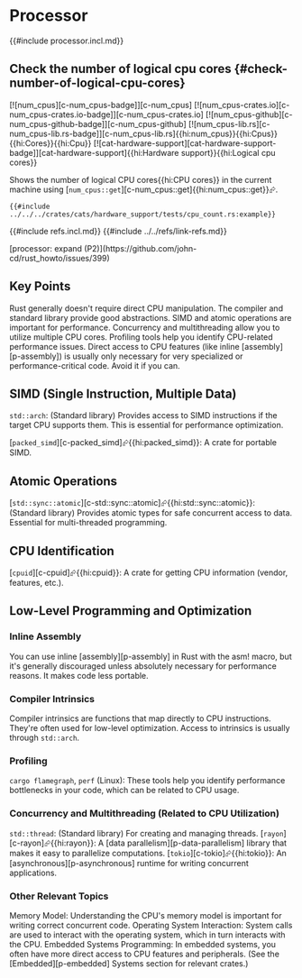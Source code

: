 # Processor

{{#include processor.incl.md}}

## Check the number of logical cpu cores {#check-number-of-logical-cpu-cores}

[![num_cpus][c-num_cpus-badge]][c-num_cpus] [![num_cpus-crates.io][c-num_cpus-crates.io-badge]][c-num_cpus-crates.io] [![num_cpus-github][c-num_cpus-github-badge]][c-num_cpus-github] [![num_cpus-lib.rs][c-num_cpus-lib.rs-badge]][c-num_cpus-lib.rs]{{hi:num_cpus}}{{hi:Cpus}}{{hi:Cores}}{{hi:Cpu}} [![cat-hardware-support][cat-hardware-support-badge]][cat-hardware-support]{{hi:Hardware support}}{{hi:Logical cpu cores}}

Shows the number of logical CPU cores{{hi:CPU cores}} in the current machine using [`num_cpus::get`][c-num_cpus::get]{{hi:num_cpus::get}}⮳.

```rust,editable
{{#include ../../../crates/cats/hardware_support/tests/cpu_count.rs:example}}
```

{{#include refs.incl.md}}
{{#include ../../refs/link-refs.md}}

<div class="hidden">
[processor: expand (P2)](https://github.com/john-cd/rust_howto/issues/399)

## Key Points

Rust generally doesn't require direct CPU manipulation. The compiler and standard library provide good abstractions.
SIMD and atomic operations are important for performance.
Concurrency and multithreading allow you to utilize multiple CPU cores.
Profiling tools help you identify CPU-related performance issues.
Direct access to CPU features (like inline [assembly][p-assembly]) is usually only necessary for very specialized or performance-critical code. Avoid it if you can.

## SIMD (Single Instruction, Multiple Data)

`std::arch`: (Standard library) Provides access to SIMD instructions if the target CPU supports them. This is essential for performance optimization.

[`packed_simd`][c-packed_simd]⮳{{hi:packed_simd}}: A crate for portable SIMD.

## Atomic Operations

[`std::sync::atomic`][c-std::sync::atomic]⮳{{hi:std::sync::atomic}}: (Standard library) Provides atomic types for safe concurrent access to data. Essential for multi-threaded programming.

## CPU Identification

[`cpuid`][c-cpuid]⮳{{hi:cpuid}}: A crate for getting CPU information (vendor, features, etc.).

## Low-Level Programming and Optimization

### Inline Assembly

You can use inline [assembly][p-assembly] in Rust with the asm! macro, but it's generally discouraged unless absolutely necessary for performance reasons. It makes code less portable.

### Compiler Intrinsics

Compiler intrinsics are functions that map directly to CPU instructions. They're often used for low-level optimization. Access to intrinsics is usually through `std::arch`.

### Profiling

`cargo flamegraph`, `perf` (Linux): These tools help you identify performance bottlenecks in your code, which can be related to CPU usage.

### Concurrency and Multithreading (Related to CPU Utilization)

`std::thread`: (Standard library) For creating and managing threads.
[`rayon`][c-rayon]⮳{{hi:rayon}}: A [data parallelism][p-data-parallelism] library that makes it easy to parallelize computations.
[`tokio`][c-tokio]⮳{{hi:tokio}}: An [asynchronous][p-asynchronous] runtime for writing concurrent applications.

### Other Relevant Topics

Memory Model: Understanding the CPU's memory model is important for writing correct concurrent code.
Operating System Interaction: System calls are used to interact with the operating system, which in turn interacts with the CPU.
Embedded Systems Programming: In embedded systems, you often have more direct access to CPU features and peripherals. (See the [Embedded][p-embedded] Systems section for relevant crates.)

</div>
